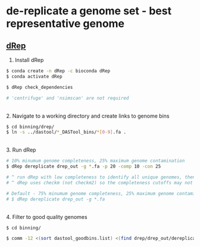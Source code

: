 # de-replicate a genome set - best representative genome

## [dRep](https://github.com/MrOlm/drep)

1. Install dRep

```bash
$ conda create -n dRep -c bioconda dRep
$ conda activate dRep

$ dRep check_dependencies

# 'centrifuge' and 'nsimscan' are not required
```

\
2. Navigate to a working directory and create links to genome bins

```bash
$ cd binning/drep/
$ ln -s ../dastool/*_DASTool_bins/*[0-9].fa .
```

\
3. Run dRep 

```bash
# 10% minumum genome completeness, 25% maximum genome contamination
$ dRep dereplicate drep_out -g *.fa -p 20 -comp 10 -con 25

# ^ run dRep with low completeness to identify all unique genomes, then filter by completeness and contamination to identify good quality bins.
# ^ dRep uses checkm (not checkm2) so the completeness cutoffs may not capture diversity of minimal-genomes CPR and DPANN

# Default - 75% minumum genome completeness, 25% maximum genome contamination
# $ dRep dereplicate drep_out -g *.fa
```


\
4. Filter to good quality genomes

```bash
$ cd binning/

$ comm -12 <(sort dastool_goodbins.list) <(find drep/drep_out/dereplicated_genomes/ -name "*.fa" -exec basename {} \; | sort) > dastool_drep_goodbins.list



```



